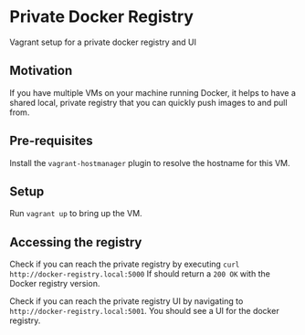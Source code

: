 # Private Docker Registry

Vagrant setup for a private docker registry and UI

## Motivation

If you have multiple VMs on your machine running Docker, it helps to have a shared local, private registry
that you can quickly push images to and pull from.

## Pre-requisites
Install the `vagrant-hostmanager` plugin to resolve the hostname for this VM.

## Setup
Run `vagrant up` to bring up the VM.

## Accessing the registry

Check if you can reach the private registry by executing `curl http://docker-registry.local:5000`
If should return a `200 OK` with the Docker registry version.

Check if you can reach the private registry UI by navigating to `http://docker-registry.local:5001`.
You should see a UI for the docker registry.

